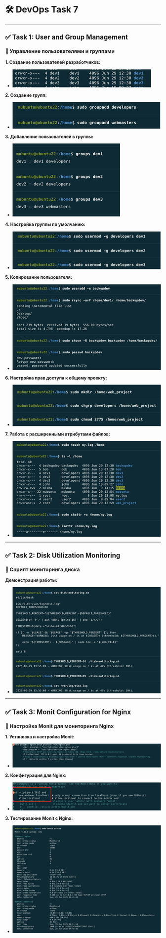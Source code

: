 # 🛠️ DevOps Task 7

---

## ✅ Task 1: User and Group Management

### 🔹 Управление пользователями и группами

**1. Создание пользователей разработчиков:**
-  ![Скриншот создания пользователей](create-dev-users.png)

**2. Создание групп:**
-  ![Скриншот создания групп](create-groups.png)

**3. Добавление пользователей в группы:**
-  ![Скриншот добавления пользователей в группы](add-users-to-groups.png)

**4. Настройка группы по умолчанию:**
-  ![Скриншот настройки группы по умолчанию](set-default-group.png)

**5. Копирование пользователя:**

-  ![Скриншот копирования пользователя](copy-to-backupuser.png)

**6. Настройка прав доступа к общему проекту:**
-  ![Скриншот настройки прав доступа](set-permissions-for-shared-project.png)

**7. Работа с расширенными атрибутами файлов:**
-  ![Скриншот настройки прав доступа](8.png)


---

## ✅ Task 2: Disk Utilization Monitoring

### 📜 Скрипт мониторинга диска

**Демонстрация работы:**
-  ![Скриншот мониторинга диска](disk-monitoring-and-test.png)

---

## ✅ Task 3: Monit Configuration for Nginx

### 🔧 Настройка Monit для мониторинга Nginx

**1. Установка и настройка Monit:**
-  ![Скриншот настройки Monit](configuration-monix.png)

**2. Конфигурация для Nginx:**
-  ![Скриншот конфигурации Monit](config-monix2.png)

**3. Тестирование Monit с Nginx:**
-  ![Скриншот работы Monit с Nginx](monit-with-active-nginx.png)
